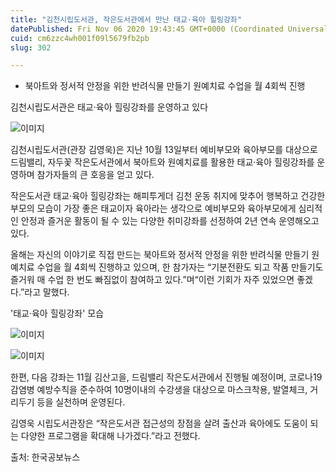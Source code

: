 ```yaml
---
title: "김천시립도서관, 작은도서관에서 만난 태교·육아 힐링강좌"
datePublished: Fri Nov 06 2020 19:43:45 GMT+0000 (Coordinated Universal Time)
cuid: cm6zzc4wh001f09l5679fb2pb
slug: 302

---
```



- 북아트와 정서적 안정을 위한 반려식물 만들기 원예치료 수업을 월 4회씩 진행

김천시립도서관은 태교·육아 힐링강좌를 운영하고 있다

![이미지](https://cdn.hashnode.com/res/hashnode/image/upload/v1739247968451/23a872df-6be3-40d7-b500-6b320f9b5e0c.jpeg)

김천시립도서관(관장 김영욱)은 지난 10월 13일부터 예비부모와 육아부모를 대상으로 드림밸리, 자두꽃 작은도서관에서 북아트와 원예치료를 활용한 태교·육아 힐링강좌를 운영하며 참가자들의 큰 호응을 얻고 있다.

작은도서관 태교·육아 힐링강좌는 해피투게더 김천 운동 취지에 맞추어 행복하고 건강한 부모의 모습이 가장 좋은 태교이자 육아라는 생각으로 예비부모와 육아부모에게 심리적인 안정과 즐거운 활동이 될 수 있는 다양한 취미강좌를 선정하여 2년 연속 운영해오고 있다.

올해는 자신의 이야기로 직접 만드는 북아트와 정서적 안정을 위한 반려식물 만들기 원예치료 수업을 월 4회씩 진행하고 있으며, 한 참가자는 “기분전환도 되고 작품 만들기도 즐거워 매 수업 한 번도 빠짐없이 참여하고 있다.”며“이런 기회가 자주 있었으면 좋겠다.”라고 말했다.

'태교·육아 힐링강좌' 모습

![이미지](https://cdn.hashnode.com/res/hashnode/image/upload/v1739247970267/7e8eb637-4e3e-4192-b264-77c20f6991d3.jpeg)

![이미지](https://cdn.hashnode.com/res/hashnode/image/upload/v1739247971888/dd2d140b-4b84-4cf2-a818-ba1d48b1fbc9.jpeg)

한편, 다음 강좌는 11월 김산고을, 드림밸리 작은도서관에서 진행될 예정이며, 코로나19 감염병 예방수칙을 준수하여 10명이내의 수강생을 대상으로 마스크착용, 발열체크, 거리두기 등을 실천하며 운영된다.

김영욱 시립도서관장은 “작은도서관 접근성의 장점을 살려 출산과 육아에도 도움이 되는 다양한 프로그램을 확대해 나가겠다.”라고 전했다.

출처: 한국공보뉴스